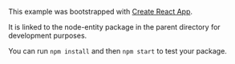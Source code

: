 This example was bootstrapped with [Create React App](https://github.com/facebook/create-react-app).

It is linked to the node-entity package in the parent directory for development purposes.

You can run `npm install` and then `npm start` to test your package.
